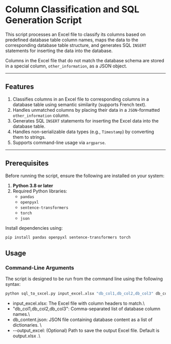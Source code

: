 # Column Classification and SQL Generation Script

This script processes an Excel file to classify its columns based on predefined database table column names, maps the data to the corresponding database table structure, and generates SQL `INSERT` statements for inserting the data into the database. 

Columns in the Excel file that do not match the database schema are stored in a special column, `other_information`, as a JSON object.

---

## Features

1. Classifies columns in an Excel file to corresponding columns in a database table using semantic similarity (supports French text).
2. Handles unmatched columns by placing their data in a `JSON`-formatted `other_information` column.
3. Generates SQL `INSERT` statements for inserting the Excel data into the database table.
4. Handles non-serializable data types (e.g., `Timestamp`) by converting them to strings.
5. Supports command-line usage via `argparse`.

---

## Prerequisites

Before running the script, ensure the following are installed on your system:

1. **Python 3.8 or later**
2. Required Python libraries:
   - `pandas`
   - `openpyxl`
   - `sentence-transformers`
   - `torch`
   - `json`

Install dependencies using:

```bash
pip install pandas openpyxl sentence-transformers torch


```

## Usage

### Command-Line Arguments

The script is designed to be run from the command line using the following syntax:



```bash
python sql_to_sxcel.py input_excel.xlsx "db_col1,db_col2,db_col3" db_content.json --output_excel matched_output.xlsx

```


- input_excel.xlsx: The Excel file with column headers to match.\\
- "db_col1,db_col2,db_col3": Comma-separated list of database column names.\\
- db_content.json: JSON file containing database content as a list of dictionaries. \\
- --output_excel: (Optional) Path to save the output Excel file. Default is output.xlsx  .\\

